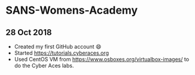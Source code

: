 # SANS-Womens-Academy
## 28 Oct 2018
- Created my first GitHub account :smile:
- Started https://tutorials.cyberaces.org
- Used CentOS VM from https://www.osboxes.org/virtualbox-images/ to do the Cyber Aces labs.
